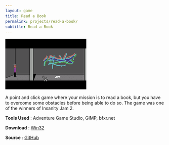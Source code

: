 ```yaml
---
layout: game 
title: Read a Book
permalink: projects/read-a-book/
subtitle: Read a Book 
---
```


[![Screenshot](/assets/img/read_a_book-small.png)](/assets/img/read_a_book-small.png)

A point and click game where your mission is to read a book, but you have to overcome some obstacles before being able to do so. The game was one of the winners of Insanity Jam 2.

**Tools Used**
 : Adventure Game Studio, GIMP, bfxr.net

**Download**
: [Win32](https://github.com/karjonas/insanityjam2/releases/tag/untagged-668563ca2b07a59afdf3)

**Source**
: [GitHub](https://github.com/karjonas/insanityjam2)

